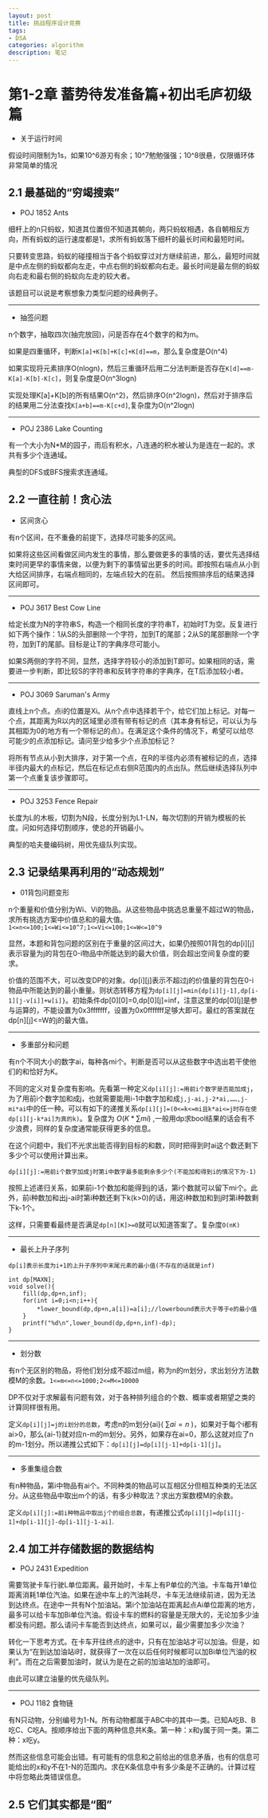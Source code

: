 ```yaml
---
layout: post
title: 挑战程序设计竞赛
tags:
- DSA
categories: algorithm
description: 笔记
---
```


# 第1-2章 蓄势待发准备篇+初出毛庐初级篇

* 关于运行时间

假设时间限制为1s，如果10^6游刃有余；10^7勉勉强强；10^8很悬，仅限循环体非常简单的情况

## 2.1 最基础的“穷竭搜索”

* POJ 1852 Ants

细杆上的n只蚂蚁，知道其位置但不知道其朝向，两只蚂蚁相遇，各自朝相反方向，所有蚂蚁的运行速度都是1，求所有蚂蚁落下细杆的最长时间和最短时间。

只要转变思路，蚂蚁的碰撞相当于各个蚂蚁穿过对方继续前进，那么，最短时间就是中点左侧的蚂蚁都向左走，中点右侧的蚂蚁都向右走。最长时间是最左侧的蚂蚁向右走和最右侧的蚂蚁向左走的较大者。

该题目可以说是考察想象力类型问题的经典例子。

---

* 抽签问题

n个数字，抽取四次(抽完放回)，问是否存在4个数字的和为m。

如果是四重循环，判断`K[a]+K[b]+K[c]+K[d]==m`，那么复杂度是O(n^4)

如果实现将元素排序O(nlogn)，然后三重循环后用二分法判断是否存在`K[d]==m-K[a]-K[b]-K[c]`，则复杂度是O(n^3logn)

实现处理K[a]+K[b]的所有结果O(n^2)，然后排序O(n^2logn)，然后对于排序后的结果用二分法查找`K[a+b]==m-K[c+d]`,复杂度为O(n^2logn)

---

* POJ 2386 Lake Counting

有一个大小为N*M的园子，雨后有积水，八连通的积水被认为是连在一起的。求共有多少个连通域。

典型的DFS或BFS搜索求连通域。

## 2.2 一直往前！贪心法

* 区间贪心

有n个区间，在不重叠的前提下，选择尽可能多的区间。

如果将这些区间看做区间内发生的事情，那么要做更多的事情的话，要优先选择结束时间更早的事情来做，以便为剩下的事情留出更多的时间。即按照右端点从小到大给区间排序，右端点相同的，左端点较大的在前。
然后按照排序后的结果选择区间即可。

---

* POJ 3617 Best Cow Line

给定长度为N的字符串S，构造一个相同长度的字符串T，初始时T为空。反复进行如下两个操作：1从S的头部删除一个字符，加到T的尾部；2从S的尾部删除一个字符，加到T的尾部。目标是让T的字典序尽可能小。

如果S两侧的字符不同，显然，选择字符较小的添加到T即可。如果相同的话，需要进一步判断，即比较S的字符串和反转字符串的字典序，在T后添加较小者。

---

* POJ 3069 Saruman's Army

直线上n个点。点i的位置是Xi。从n个点中选择若干个，给它们加上标记。对每一个点，其距离为R以内的区域里必须有带有标记的点（其本身有标记，可以认为与其相距为0的地方有一个带标记的点）。在满足这个条件的情况下，希望可以给尽可能少的点添加标记。请问至少给多少个点添加标记？

将所有节点从小到大排序，对于第一个点，在R的半径内必须有被标记的点，选择半径内最大的点标记，然后在标记点右侧R范围内的点出队。然后继续选择队列中第一个点重复该步骤即可。

---

* POJ 3253 Fence Repair

长度为L的木板，切割为N段，长度分别为L1-LN，每次切割的开销为模板的长度。问如何选择切割顺序，使总的开销最小。

典型的哈夫曼编码树，用优先级队列实现。

## 2.3 记录结果再利用的“动态规划”

* 01背包问题变形

n个重量和价值分别为Wi、Vi的物品。从这些物品中挑选总重量不超过W的物品，求所有挑选方案中价值总和的最大值。`1<=n<=100;1<=Wi<=10^7;1<=Vi<=100;1<=W<=10^9`

显然，本题和背包问题的区别在于重量的区间过大，如果仍按照01背包的dp[i][j]表示容量为j的背包在0-i物品中所能达到的最大价值，则会超出空间复杂度的要求。

价值的范围不大，可以改变DP的对象。dp[i][j]表示不超过j的价值量的背包在0-i物品中所能达到的最小重量。则状态转移方程为`dp[i][j]=min{dp[i][j-1],dp[i-1][j-v[i]]+w[i]}`。初始条件dp[0][0]=0,dp[0][j]=inf，注意这里的dp[0][j]是参与运算的，不能设置为0x3fffffff，设置为0x0fffffff足够大即可。最红的答案就在dp[n][j]<=W的j的最大值。

---

* 多重部分和问题

有n个不同大小的数字ai，每种各mi个。判断是否可以从这些数字中选出若干使他们的和恰好为K。

不同的定义对复杂度有影响。先看第一种定义`dp[i][j]:=用前i个数字是否能加成j`，为了用前i个数字加和成j，也就需要能用i-1中数字加和成`j,j-ai,j-2*ai,……,j-mi*ai`中的任一种。可以有如下的递推关系`dp[i][j]=(0<=k<=mi且k*ai<=j时存在使dp[i][j-k*ai]为真的k)`。复杂度为 $O(K*\sum{mi})$ ,一般用dp求bool结果的话会有不少浪费，同样的复杂度通常能获得更多的信息。

在这个问题中，我们不光求出能否得到目标的和数，同时把得到时ai这个数还剩下多少个可以使用计算出来。

`dp[i][j]:=用前i个数字加成j时第i中数字最多能剩余多少个(不能加和得到i的情况下为-1)`

按照上述递归关系，如果前i-1个数加和能得到j的话，第i个数就可以留下mi个。此外，前i种数加和出j-ai时第i种数还剩下k(k>0)的话，用这i种数加和到j时第i种数剩下k-1个。

这样，只需要看最终是否满足`dp[n][K]>=0`就可以知道答案了。复杂度`O(nK)`

---

* 最长上升子序列

`dp[i]表示长度为i+1的上升子序列中末尾元素的最小值(不存在的话就是inf)`

```
int dp[MAXN];
void solve(){
	fill(dp,dp+n,inf);
	for(int i=0;i<n;i++){
		*lower_bound(dp,dp+n,a[i])=a[i];//lowerbound表示大于等于e的最小值
	}
	printf("%d\n",lower_bound(dp,dp+n,inf)-dp);
}
```

---

* 划分数

有n个无区别的物品，将他们划分成不超过m组，称为n的m划分，求出划分方法数模M的余数。`1<=m<=n<=1000;2<=M<=10000`

DP不仅对于求解最有问题有效，对于各种排列组合的个数、概率或者期望之类的计算同样很有用。

定义`dp[i][j]=j的i划分的总数`，考虑n的m划分{ai}( $\sum{ai}=n$ )，如果对于每个i都有ai>0，那么{ai-1}就对应n-m的m划分。另外，如果存在ai=0，那么这就对应了n的m-1划分。所以递推公式如下：`dp[i][j]=dp[i][j-1]+dp[i-1][j]`。

---

* 多重集组合数

有n种物品，第i中物品有ai个。不同种类的物品可以互相区分但相互种类的无法区分。从这些物品中取出m个的话，有多少种取法？求出方案数模M的余数。

定义`dp[i][j]:=前i种物品中取出j个的组合总数`，有递推公式`dp[i][j]=dp[i][j-1]+dp[i-1][j]-dp[i-1][j-1-ai]`.


## 2.4 加工并存储数据的数据结构

* POJ 2431 Expedition

需要驾驶卡车行驶L单位距离。最开始时，卡车上有P单位的汽油。卡车每开1单位距离消耗1单位汽油。如果在途中车上的汽油耗尽，卡车无法继续前进，因为无法到达终点。在途中一共有N个加油站。第i个加油站在距离起点Ai单位距离的地方，最多可以给卡车加Bi单位汽油。假设卡车的燃料的容量是无限大的，无论加多少油都没有问题。那么请问卡车能否到达终点，如果可以，最少需要加多少次油？

转化一下思考方式。在卡车开往终点的途中，只有在加油站才可以加油。但是，如果认为“在到达加油站i时，就获得了一次在以后任何时候都可以加Bi单位汽油的权利”。而在之后需要加油时，就认为是在之前的加油站加的油即可。

由此可以建立油量的优先级队列。

---

* POJ 1182 食物链

有N只动物，分别编号为1-N。所有动物都属于ABC中的其中一类。已知A吃B、B吃C、C吃A。按顺序给出下面的两种信息共K条。第一种：x和y属于同一类。第二种：x吃y。

然而这些信息可能会出错。有可能有的信息和之前给出的信息矛盾，也有的信息可能给出的x和y不在1-N的范围内。求在K条信息中有多少条是不正确的。计算过程中将忽略此类错误信息。



## 2.5 它们其实都是“图”
